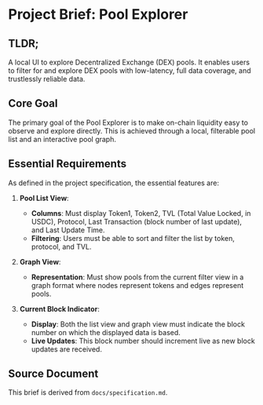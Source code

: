 # Project Brief: Pool Explorer

## TLDR;

A local UI to explore Decentralized Exchange (DEX) pools. It enables users to filter for and explore DEX pools with low-latency, full data coverage, and trustlessly reliable data.

## Core Goal

The primary goal of the Pool Explorer is to make on-chain liquidity easy to observe and explore directly. This is achieved through a local, filterable pool list and an interactive pool graph.

## Essential Requirements

As defined in the project specification, the essential features are:

1.  **Pool List View**:
    *   **Columns**: Must display Token1, Token2, TVL (Total Value Locked, in USDC), Protocol, Last Transaction (block number of last update), and Last Update Time.
    *   **Filtering**: Users must be able to sort and filter the list by token, protocol, and TVL.

2.  **Graph View**:
    *   **Representation**: Must show pools from the current filter view in a graph format where nodes represent tokens and edges represent pools.

3.  **Current Block Indicator**:
    *   **Display**: Both the list view and graph view must indicate the block number on which the displayed data is based.
    *   **Live Updates**: This block number should increment live as new block updates are received.

## Source Document

This brief is derived from `docs/specification.md`.

